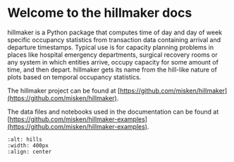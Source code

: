 # Welcome to the hillmaker docs

hillmaker is a Python package that computes time of day and day of week specific
occupancy statistics from transaction data containing arrival and departure
timestamps. Typical use is for capacity planning problems in places like
hospital emergency departments, surgical recovery rooms or any system in which
entities arrive, occupy capacity for some amount of time, and then depart. hillmaker
gets its name from the hill-like nature of plots based on temporal occupancy
statistics.

The hillmaker project can be found at [https://github.com/misken/hillmaker](https://github.com/misken/hillmaker).

The data files and notebooks used in the documentation can be found at [https://github.com/misken/hillmaker-examples](https://github.com/misken/hillmaker-examples).

```{image} ./images/example1_occupancy_week.png
:alt: hills
:width: 400px
:align: center
```

```{tableofcontents}
```
